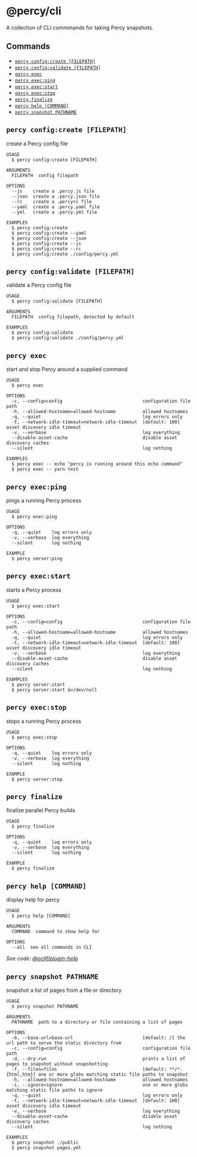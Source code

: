 # @percy/cli

A collection of CLI commmands for taking Percy snapshots.

## Commands
<!-- commands -->
* [`percy config:create [FILEPATH]`](#percy-configcreate-filepath)
* [`percy config:validate [FILEPATH]`](#percy-configvalidate-filepath)
* [`percy exec`](#percy-exec)
* [`percy exec:ping`](#percy-execping)
* [`percy exec:start`](#percy-execstart)
* [`percy exec:stop`](#percy-execstop)
* [`percy finalize`](#percy-finalize)
* [`percy help [COMMAND]`](#percy-help-command)
* [`percy snapshot PATHNAME`](#percy-snapshot-pathname)

## `percy config:create [FILEPATH]`

create a Percy config file

```
USAGE
  $ percy config:create [FILEPATH]

ARGUMENTS
  FILEPATH  config filepath

OPTIONS
  --js    create a .percy.js file
  --json  create a .percy.json file
  --rc    create a .percyrc file
  --yaml  create a .percy.yaml file
  --yml   create a .percy.yml file

EXAMPLES
  $ percy config:create
  $ percy config:create --yaml
  $ percy config:create --json
  $ percy config:create --js
  $ percy config:create --rc
  $ percy config:create ./config/percy.yml
```

## `percy config:validate [FILEPATH]`

validate a Percy config file

```
USAGE
  $ percy config:validate [FILEPATH]

ARGUMENTS
  FILEPATH  config filepath, detected by default

EXAMPLES
  $ percy config:validate
  $ percy config:validate ./config/percy.yml
```

## `percy exec`

start and stop Percy around a supplied command

```
USAGE
  $ percy exec

OPTIONS
  -c, --config=config                              configuration file path
  -h, --allowed-hostname=allowed-hostname          allowed hostnames
  -q, --quiet                                      log errors only
  -t, --network-idle-timeout=network-idle-timeout  [default: 100] asset discovery idle timeout
  -v, --verbose                                    log everything
  --disable-asset-cache                            disable asset discovery caches
  --silent                                         log nothing

EXAMPLES
  $ percy exec -- echo "percy is running around this echo command"
  $ percy exec -- yarn test
```

## `percy exec:ping`

pings a running Percy process

```
USAGE
  $ percy exec:ping

OPTIONS
  -q, --quiet    log errors only
  -v, --verbose  log everything
  --silent       log nothing

EXAMPLE
  $ percy server:ping
```

## `percy exec:start`

starts a Percy process

```
USAGE
  $ percy exec:start

OPTIONS
  -c, --config=config                              configuration file path
  -h, --allowed-hostname=allowed-hostname          allowed hostnames
  -q, --quiet                                      log errors only
  -t, --network-idle-timeout=network-idle-timeout  [default: 100] asset discovery idle timeout
  -v, --verbose                                    log everything
  --disable-asset-cache                            disable asset discovery caches
  --silent                                         log nothing

EXAMPLES
  $ percy server:start
  $ percy server:start &>/dev/null
```

## `percy exec:stop`

stops a running Percy process

```
USAGE
  $ percy exec:stop

OPTIONS
  -q, --quiet    log errors only
  -v, --verbose  log everything
  --silent       log nothing

EXAMPLE
  $ percy server:stop
```

## `percy finalize`

finalize parallel Percy builds

```
USAGE
  $ percy finalize

OPTIONS
  -q, --quiet    log errors only
  -v, --verbose  log everything
  --silent       log nothing

EXAMPLE
  $ percy finalize
```

## `percy help [COMMAND]`

display help for percy

```
USAGE
  $ percy help [COMMAND]

ARGUMENTS
  COMMAND  command to show help for

OPTIONS
  --all  see all commands in CLI
```

_See code: [@oclif/plugin-help](https://github.com/oclif/plugin-help/blob/v2.2.3/src/commands/help.ts)_

## `percy snapshot PATHNAME`

snapshot a list of pages from a file or directory

```
USAGE
  $ percy snapshot PATHNAME

ARGUMENTS
  PATHNAME  path to a directory or file containing a list of pages

OPTIONS
  -b, --base-url=base-url                          [default: /] the url path to serve the static directory from
  -c, --config=config                              configuration file path
  -d, --dry-run                                    prints a list of pages to snapshot without snapshotting
  -f, --files=files                                [default: **/*.{html,htm}] one or more globs matching static file paths to snapshot
  -h, --allowed-hostname=allowed-hostname          allowed hostnames
  -i, --ignore=ignore                              one or more globs matching static file paths to ignore
  -q, --quiet                                      log errors only
  -t, --network-idle-timeout=network-idle-timeout  [default: 100] asset discovery idle timeout
  -v, --verbose                                    log everything
  --disable-asset-cache                            disable asset discovery caches
  --silent                                         log nothing

EXAMPLES
  $ percy snapshot ./public
  $ percy snapshot pages.yml
```
<!-- commandsstop -->

